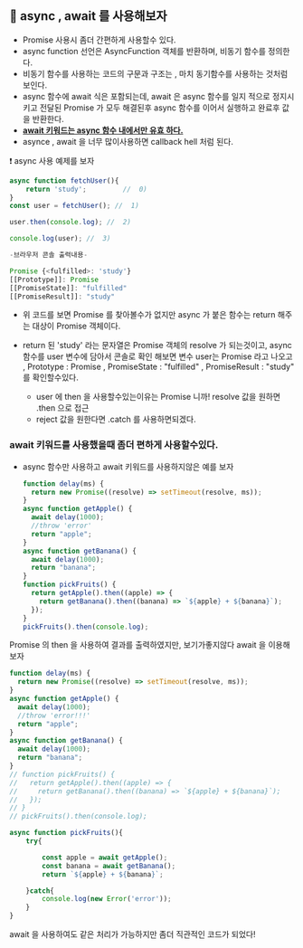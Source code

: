## :rocket:  async , await 를 사용해보자

* Promise 사용시 좀더 간편하게 사용할수 있다.
* async function 선언은 AsyncFunction 객체를 반환하며, 비동기 함수를 정의한다.
* 비동기 함수를 사용하는 코드의 구문과 구조는 , 마치 동기함수를 사용하는 것처럼 보인다.
* async 함수에 await 식은 포함되는데, await 은  async 함수를 일지 적으로 정지시키고 전달된  Promise 가 모두 해결된후 async 함수를 이어서 실행하고 완료후 값을 반환한다.
* <u>**await 키워드는 async 함수 내에서만 유효 하다.**</u>
* asynce , await 을 너무 많이사용하면 callback hell 처럼 된다.



:heavy_exclamation_mark: async 사용 예제를 보자

```javascript
async function fetchUser(){
    return 'study';         //  0)
}
const user = fetchUser(); //  1)

user.then(console.log); //  2)

console.log(user); //  3)
```

```javascript
-브라우저 콘솔 출력내용-

Promise {<fulfilled>: 'study'}
[[Prototype]]: Promise
[[PromiseState]]: "fulfilled"
[[PromiseResult]]: "study"


```





* 위 코드를 보면 Promise 를 찾아볼수가 없지만 async 가 붙은 함수는 return 해주는 대상이 Promise 객체이다.

* return 된 'study' 라는 문자열은 Promise 객체의 resolve 가 되는것이고, async 함수를 user 변수에 담아서 콘솔로 확인 해보면 변수 user는 Promise 라고 나오고 , Prototype : Promise , PromiseState : "fulfilled" , PromiseResult : "study" 를 확인할수있다.
  * user 에 then 을 사용할수있는이유는 Promise 니까! resolve 값을 원하면 .then 으로 접근 
  * reject 값을 원한다면  .catch 를 사용하면되겠다.

### await 키워드를 사용했을때  좀더 편하게 사용할수있다.

* async 함수만 사용하고  await 키워드를 사용하지않은 예를 보자

  ```javascript
  function delay(ms) {
    return new Promise((resolve) => setTimeout(resolve, ms));
  }
  async function getApple() {
    await delay(1000);
    //throw 'error'
    return "apple";
  }
  async function getBanana() {
    await delay(1000);
    return "banana";
  }
  function pickFruits() {
    return getApple().then((apple) => {
      return getBanana().then((banana) => `${apple} + ${banana}`);
    });
  }
  pickFruits().then(console.log);
  ```

  

Promise 의 then 을 사용하여 결과를 출력하였지만, 보기가좋지않다 await 을 이용해보자



```javascript
function delay(ms) {
  return new Promise((resolve) => setTimeout(resolve, ms));
}
async function getApple() {
  await delay(1000);
  //throw 'error!!!'
  return "apple";
}
async function getBanana() {
  await delay(1000);
  return "banana";
}
// function pickFruits() {
//   return getApple().then((apple) => {
//     return getBanana().then((banana) => `${apple} + ${banana}`);
//   });
// }
// pickFruits().then(console.log);

async function pickFruits(){
    try{

        const apple = await getApple();
        const banana = await getBanana();
        return `${apple} + ${banana}`;

    }catch{
        console.log(new Error('error'));
    }
}
```

await 을 사용하여도 같은 처리가 가능하지만 좀더 직관적인 코드가 되었다! 

